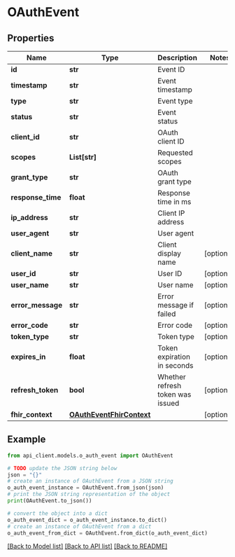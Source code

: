 # OAuthEvent


## Properties

Name | Type | Description | Notes
------------ | ------------- | ------------- | -------------
**id** | **str** | Event ID | 
**timestamp** | **str** | Event timestamp | 
**type** | **str** | Event type | 
**status** | **str** | Event status | 
**client_id** | **str** | OAuth client ID | 
**scopes** | **List[str]** | Requested scopes | 
**grant_type** | **str** | OAuth grant type | 
**response_time** | **float** | Response time in ms | 
**ip_address** | **str** | Client IP address | 
**user_agent** | **str** | User agent | 
**client_name** | **str** | Client display name | [optional] 
**user_id** | **str** | User ID | [optional] 
**user_name** | **str** | User name | [optional] 
**error_message** | **str** | Error message if failed | [optional] 
**error_code** | **str** | Error code | [optional] 
**token_type** | **str** | Token type | [optional] 
**expires_in** | **float** | Token expiration in seconds | [optional] 
**refresh_token** | **bool** | Whether refresh token was issued | [optional] 
**fhir_context** | [**OAuthEventFhirContext**](OAuthEventFhirContext.md) |  | [optional] 

## Example

```python
from api_client.models.o_auth_event import OAuthEvent

# TODO update the JSON string below
json = "{}"
# create an instance of OAuthEvent from a JSON string
o_auth_event_instance = OAuthEvent.from_json(json)
# print the JSON string representation of the object
print(OAuthEvent.to_json())

# convert the object into a dict
o_auth_event_dict = o_auth_event_instance.to_dict()
# create an instance of OAuthEvent from a dict
o_auth_event_from_dict = OAuthEvent.from_dict(o_auth_event_dict)
```
[[Back to Model list]](../README.md#documentation-for-models) [[Back to API list]](../README.md#documentation-for-api-endpoints) [[Back to README]](../README.md)


